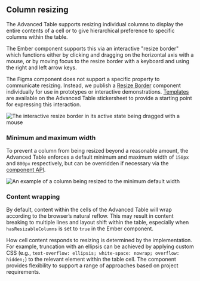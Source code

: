 ## Column resizing

The Advanced Table supports resizing individual columns to display the entire contents of a cell or to give hierarchical preference to specific columns within the table.

The Ember component supports this via an interactive "resize border" which functions either by clicking and dragging on the horizontal axis with a mouse, or by moving focus to the resize border with a keyboard and using the right and left arrow keys.

The Figma component does not support a specific property to communicate resizing. Instead, we publish a [Resize Border](#jory-to-update-this-link-when-figma-is-published) component individually for use in prototypes or interactive demonstrations. [Templates](#jory-to-update-this-link-when-figma-is-published) are available on the Advanced Table stickersheet to provide a starting point for expressing this interaction.

![The interactive resize border in its active state being dragged with a mouse](/assets/components/table/advanced-table/advanced-table-resize-interaction.png)

### Minimum and maximum width

To prevent a column from being resized beyond a reasonable amount, the Advanced Table enforces a default minimum and maximum width of `150px` and `800px` respectively, but can be overridden if necessary via the [component API](/components/table/advanced-table?tab=code#advancedtable).

![An example of a column being resized to the minimum default width](/assets/components/table/advanced-table/advanced-table-resize-min-width.png)

### Content wrapping

By default, content within the cells of the Advanced Table will wrap according to the browser’s natural reflow. This may result in content breaking to multiple lines and layout shift within the table, especially when `hasResizableColumns` is set to `true` in the Ember component.

How cell content responds to resizing is determined by the implementation. For example, truncation with an ellipsis can be achieved by applying custom CSS (e.g., `text-overflow: ellipsis; white-space: nowrap; overflow: hidden;`) to the relevant element within the table cell. The component provides flexibility to support a range of approaches based on project requirements.

